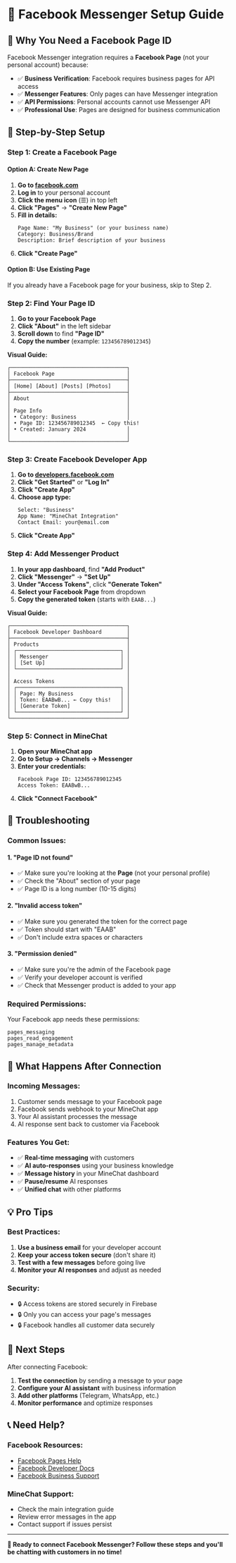 # 📘 Facebook Messenger Setup Guide

## 🎯 **Why You Need a Facebook Page ID**

Facebook Messenger integration requires a **Facebook Page** (not your personal account) because:

- ✅ **Business Verification**: Facebook requires business pages for API access
- ✅ **Messenger Features**: Only pages can have Messenger integration
- ✅ **API Permissions**: Personal accounts cannot use Messenger API
- ✅ **Professional Use**: Pages are designed for business communication

## 📱 **Step-by-Step Setup**

### **Step 1: Create a Facebook Page**

#### **Option A: Create New Page**
1. **Go to [facebook.com](https://facebook.com)**
2. **Log in** to your personal account
3. **Click the menu icon** (☰) in top left
4. **Click "Pages"** → **"Create New Page"**
5. **Fill in details:**
   ```
   Page Name: "My Business" (or your business name)
   Category: Business/Brand
   Description: Brief description of your business
   ```
6. **Click "Create Page"**

#### **Option B: Use Existing Page**
If you already have a Facebook page for your business, skip to Step 2.

### **Step 2: Find Your Page ID**

1. **Go to your Facebook Page**
2. **Click "About"** in the left sidebar
3. **Scroll down** to find **"Page ID"**
4. **Copy the number** (example: `123456789012345`)

**Visual Guide:**
```
┌─────────────────────────────────────┐
│ Facebook Page                       │
├─────────────────────────────────────┤
│ [Home] [About] [Posts] [Photos]     │
├─────────────────────────────────────┤
│ About                               │
│                                     │
│ Page Info                           │
│ • Category: Business                │
│ • Page ID: 123456789012345  ← Copy this!
│ • Created: January 2024             │
│                                     │
└─────────────────────────────────────┘
```

### **Step 3: Create Facebook Developer App**

1. **Go to [developers.facebook.com](https://developers.facebook.com)**
2. **Click "Get Started"** or **"Log In"**
3. **Click "Create App"**
4. **Choose app type:**
   ```
   Select: "Business"
   App Name: "MineChat Integration"
   Contact Email: your@email.com
   ```
5. **Click "Create App"**

### **Step 4: Add Messenger Product**

1. **In your app dashboard**, find **"Add Product"**
2. **Click "Messenger"** → **"Set Up"**
3. **Under "Access Tokens"**, click **"Generate Token"**
4. **Select your Facebook Page** from dropdown
5. **Copy the generated token** (starts with `EAAB...`)

**Visual Guide:**
```
┌─────────────────────────────────────┐
│ Facebook Developer Dashboard        │
├─────────────────────────────────────┤
│ Products                            │
│ ┌─────────────────────────────────┐ │
│ │ Messenger                       │ │
│ │ [Set Up]                        │ │
│ └─────────────────────────────────┘ │
│                                     │
│ Access Tokens                       │
│ ┌─────────────────────────────────┐ │
│ │ Page: My Business               │ │
│ │ Token: EAABwB... ← Copy this!   │ │
│ │ [Generate Token]                │ │
│ └─────────────────────────────────┘ │
└─────────────────────────────────────┘
```

### **Step 5: Connect in MineChat**

1. **Open your MineChat app**
2. **Go to Setup → Channels → Messenger**
3. **Enter your credentials:**
   ```
   Facebook Page ID: 123456789012345
   Access Token: EAABwB...
   ```
4. **Click "Connect Facebook"**

## 🔧 **Troubleshooting**

### **Common Issues:**

#### **1. "Page ID not found"**
- ✅ Make sure you're looking at the **Page** (not your personal profile)
- ✅ Check the "About" section of your page
- ✅ Page ID is a long number (10-15 digits)

#### **2. "Invalid access token"**
- ✅ Make sure you generated the token for the correct page
- ✅ Token should start with "EAAB"
- ✅ Don't include extra spaces or characters

#### **3. "Permission denied"**
- ✅ Make sure you're the admin of the Facebook page
- ✅ Verify your developer account is verified
- ✅ Check that Messenger product is added to your app

### **Required Permissions:**

Your Facebook app needs these permissions:
```
pages_messaging
pages_read_engagement  
pages_manage_metadata
```

## 🎯 **What Happens After Connection**

### **Incoming Messages:**
1. Customer sends message to your Facebook page
2. Facebook sends webhook to your MineChat app
3. Your AI assistant processes the message
4. AI response sent back to customer via Facebook

### **Features You Get:**
- ✅ **Real-time messaging** with customers
- ✅ **AI auto-responses** using your business knowledge
- ✅ **Message history** in your MineChat dashboard
- ✅ **Pause/resume** AI responses
- ✅ **Unified chat** with other platforms

## 💡 **Pro Tips**

### **Best Practices:**
1. **Use a business email** for your developer account
2. **Keep your access token secure** (don't share it)
3. **Test with a few messages** before going live
4. **Monitor your AI responses** and adjust as needed

### **Security:**
- 🔒 Access tokens are stored securely in Firebase
- 🔒 Only you can access your page's messages
- 🔒 Facebook handles all customer data securely

## 🚀 **Next Steps**

After connecting Facebook:

1. **Test the connection** by sending a message to your page
2. **Configure your AI assistant** with business information
3. **Add other platforms** (Telegram, WhatsApp, etc.)
4. **Monitor performance** and optimize responses

## 📞 **Need Help?**

### **Facebook Resources:**
- [Facebook Pages Help](https://www.facebook.com/help/pages)
- [Facebook Developer Docs](https://developers.facebook.com/docs/messenger-platform)
- [Facebook Business Support](https://www.facebook.com/business/help)

### **MineChat Support:**
- Check the main integration guide
- Review error messages in the app
- Contact support if issues persist

---

**🎯 Ready to connect Facebook Messenger? Follow these steps and you'll be chatting with customers in no time!**
